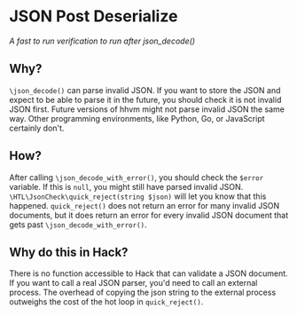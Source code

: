 # JSON Post Deserialize

_A fast to run verification to run after json_decode()_

## Why?

`\json_decode()` can parse invalid JSON. If you want to
store the JSON and expect to be able to parse it in the
future, you should check it is not invalid JSON first.
Future versions of hhvm might not parse invalid JSON
the same way. Other programming environments, like Python,
Go, or JavaScript certainly don't.

## How?

After calling `\json_decode_with_error()`, you should check the
`$error` variable. If this is `null`, you might still have
parsed invalid JSON. `\HTL\JsonCheck\quick_reject(string $json)`
will let you know that this happened. `quick_reject()` does
not return an error for many invalid JSON documents, but
it does return an error for every invalid JSON document that
gets past `\json_decode_with_error()`.

## Why do this in Hack?

There is no function accessible to Hack that can validate
a JSON document. If you want to call a real JSON parser,
you'd need to call an external process. The overhead of
copying the json string to the external process outweighs
the cost of the hot loop in `quick_reject()`.
